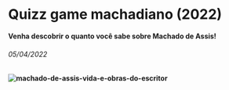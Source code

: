 # Quizz game machadiano (2022)
<b>Venha descobrir o quanto você sabe sobre Machado de Assis!<b>
  <br>
  <h6>05/04/2022</h6>
  
![machado-de-assis-vida-e-obras-do-escritor](https://user-images.githubusercontent.com/100868145/164514089-6d3b0539-1039-4f12-9b40-d640189f3ce0.jpg)
